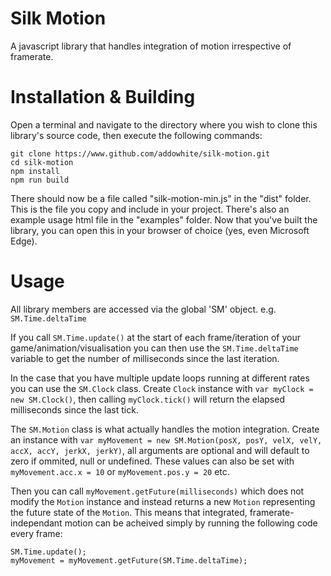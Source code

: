 # Silk Motion
A javascript library that handles integration of motion irrespective of framerate.

# Installation & Building
Open a terminal and navigate to the directory where you wish to clone this library's source code, then execute the following commands:
```
git clone https://www.github.com/addowhite/silk-motion.git
cd silk-motion
npm install
npm run build
```
There should now be a file called "silk-motion-min.js" in the "dist" folder. This is the file you copy and include in your project.
There's also an example usage html file in the "examples" folder.
Now that you've built the library, you can open this in your browser of choice (yes, even Microsoft Edge).

# Usage
All library members are accessed via the global 'SM' object. e.g. `SM.Time.deltaTime`

If you call `SM.Time.update()` at the start of each frame/iteration of your game/animation/visualisation you can then use the `SM.Time.deltaTime` variable to get the number of milliseconds since the last iteration.

In the case that you have multiple update loops running at different rates you can use the `SM.Clock` class.
Create `Clock` instance with `var myClock = new SM.Clock()`, then calling `myClock.tick()` will return the elapsed milliseconds since the last tick.

The `SM.Motion` class is what actually handles the motion integration.
Create an instance with `var myMovement = new SM.Motion(posX, posY, velX, velY, accX, accY, jerkX, jerkY)`, all arguments are optional and will default to zero if ommited, null or undefined.
These values can also be set with `myMovement.acc.x = 10` or `myMovement.pos.y = 20` etc.

Then you can call `myMovement.getFuture(milliseconds)` which does not modify the `Motion` instance and instead returns a new `Motion` representing the future state of the `Motion`.
This means that integrated, framerate-independant motion can be acheived simply by running the following code every frame:
```
SM.Time.update();
myMovement = myMovement.getFuture(SM.Time.deltaTime);
```

